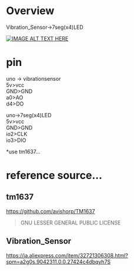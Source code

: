 # Overview
Vibration_Sensor->7seg(x4)LED

[![IMAGE ALT TEXT HERE](http://img.youtube.com/vi/dazaiBNsxPQ/0.jpg)](http://www.youtube.com/watch?v=dazaiBNsxPQ)

# pin
uno ->  vibrationsensor  
5v>vcc  
GND>GND  
a0>AO  
d4>DO  

uno->7seg(x4)LED  
5v>vcc  
GND>GND  
io2>CLK  
io3>DIO  

*use tm1637...

# reference source...
## tm1637
https://github.com/avishorp/TM1637
>GNU LESSER GENERAL PUBLIC LICENSE

## Vibration_Sensor
https://ja.aliexpress.com/item/32721306308.html?spm=a2g0s.9042311.0.0.27424c4dbqyh7S